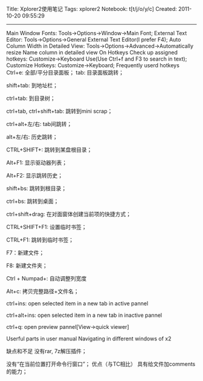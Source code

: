 Title: Xplorer2使用笔记
Tags: xplorer2
Notebook: t[t/j/o/y/c]
Created: 2011-10-20 09:55:29

------

Main Window Fonts: Tools->Options->Window->Main Font; External Text Editor: Tools->Options->General External Text Editor(I prefer F4); Auto Column Width in Detailed View: Tools->Options->Advanced->Automatically resize Name column in detailed view 
 On Hotkeys
 Check up assigned hotkeys: Customize->Keyboard Use(Use Ctrl+f and F3 to search in text); Customize Hotkeys: Customize->Keyboard; Frequently userd hotkeys  Ctrl+e: 全部/平分目录面板； 
tab: 目录面板跳转；
 
shift+tab: 到地址栏；
 
ctrl+tab: 到目录树；
 
ctrl+tab, ctrl+shift+tab: 跳转到mini scrap；
 
ctrl+alt+左/右: tab间跳转；
 
alt+左/右: 历史跳转；
 
CTRL+SHIFT+<Drive letter>: 跳转到某盘根目录；
 
Alt+F1: 显示驱动器列表；
 
Alt+F2: 显示跳转历史；
 
shift+bs: 跳转到根目录；
 
ctrl+bs: 跳转到桌面；
 
ctrl+shift+drag: 在对面窗体创建当前项的快捷方式；
 
CTRL+SHIFT+F1: 设置临时书签；
 
CTRL+F1: 跳转到临时书签；
 
F7：新建文件；
 
F8: 新建文件夹；

Ctrl + Numpad+: 自动调整列宽度

Alt+c: 拷贝完整路径+文件名；

ctrl+ins: open selected item in a new tab in active pannel

ctrl+alt+ins: open selected item in a new tab in inactive pannel

ctrl+q: open preview pannel[View->quick viewer]
 
 Userful parts in user manual 
  Navigating in different windows of x2 

 缺点和不足 
 没有rar, 7z解压插件； 

 没有“在当前位置打开命令行窗口”； 
 优点（与TC相比） 
 具有给文件加comments的能力；